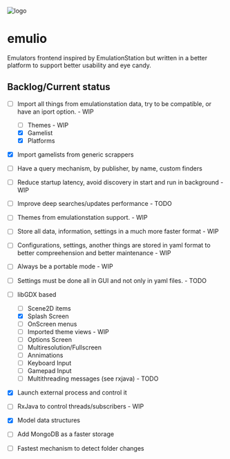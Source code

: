 
![logo](https://s1.postimg.org/mrtbd0yhr/emulio.png)

# emulio
Emulators frontend inspired by EmulationStation but written in a better platform to support better usability and eye candy.

## Backlog/Current status
- [ ] Import all things from emulationstation data, try to be compatible, or have an iport option. - WIP
  - [ ] Themes - WIP
  - [x] Gamelist 
  - [x] Platforms
- [x] Import gamelists from generic scrappers
- [ ] Have a query mechanism, by publisher, by name, custom finders
- [ ] Reduce startup latency, avoid discovery in start and run in background - WIP
- [ ] Improve deep searches/updates performance - TODO
- [ ] Themes from emulationstation support. - WIP
- [ ] Store all data, information, settings in a much more faster format - WIP
- [ ] Configurations, settings, another things are stored in yaml format to better compreehension and better maintenance - WIP
- [ ] Always be a portable mode - WIP
- [ ] Settings must be done all in GUI and not only in yaml files. - TODO
- [ ] libGDX based
  - [ ] Scene2D items
  - [x] Splash Screen
  - [ ] OnScreen menus
  - [ ] Imported theme views - WIP
  - [ ] Options Screen
  - [ ] Multiresolution/Fullscreen
  - [ ] Annimations
  - [ ] Keyboard Input
  - [ ] Gamepad Input
  - [ ] Multithreading messages (see rxjava) - TODO
- [x] Launch external process and control it
- [ ] RxJava to control threads/subscribers - WIP
- [x] Model data structures
- [ ] Add MongoDB as a faster storage
- [ ] Fastest mechanism to detect folder changes
  
